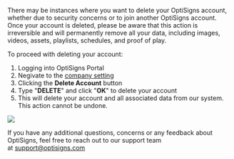 There may be instances where you want to delete your OptiSigns account, whether due to security concerns or to join another OptiSigns account. Once your account is deleted, please be aware that this action is irreversible and will permanently remove all your data, including images, videos, assets, playlists, schedules, and proof of play.

To proceed with deleting your account:

1. Logging into OptiSigns Portal
2. Negivate to the [company setting](https://app.optisigns.com/app/s/company-profile)
3. Clicking the **Delete Account** button
4. Type "**DELETE**" and click "**OK**" to delete your account
5. This will delete your account and all associated data from our system. This action cannot be undone.

![](https://support.optisigns.com/hc/article_attachments/35556562635283)

If you have any additional questions, concerns or any feedback about OptiSigns, feel free to reach out to our support team at [support@optisigns.com](mailto:support@optisigns.com)